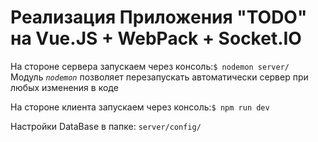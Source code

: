 # Реализация Приложения "TODO" на Vue.JS + WebPack + Socket.IO

На стороне сервера запускаем через консоль:`$ nodemon server/`\
Модуль *`nodemon`* позволяет перезапускать автоматически сервер при любых изменения в коде

На стороне клиента запускаем через консоль:`$ npm run dev`

Настройки DataBase в папке:
`server/config/`
